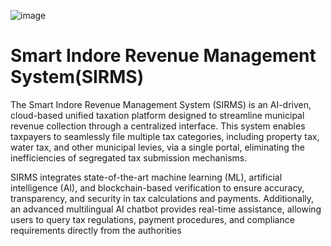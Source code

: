 ![image](https://github.com/user-attachments/assets/e6cdd1c9-db7b-4192-8e94-3d9f24d4af5c)

# Smart Indore Revenue Management System(SIRMS)

The Smart Indore Revenue Management System (SIRMS) is an AI-driven, cloud-based unified taxation platform designed to streamline municipal revenue collection through a centralized interface. This system enables taxpayers to seamlessly file multiple tax categories, including property tax, water tax, and other municipal levies, via a single portal, eliminating the inefficiencies of segregated tax submission mechanisms.

SIRMS integrates state-of-the-art machine learning (ML), artificial intelligence (AI), and blockchain-based verification to ensure accuracy, transparency, and security in tax calculations and payments. Additionally, an advanced multilingual AI chatbot provides real-time assistance, allowing users to query tax regulations, payment procedures, and compliance requirements directly from the authorities
